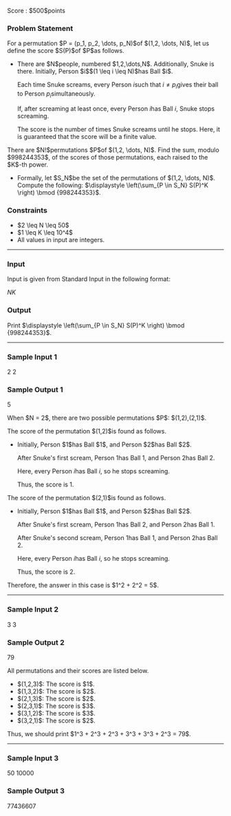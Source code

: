 
<div>

<span>

<span>

<p>
Score : $500$points
</p>

<div>

<section>

### **Problem Statement**

<p>
For a permutation $P = (p_1, p_2, \dots, p_N)$of $(1,2, \dots, N)$, let us define the score $S(P)$of $P$as follows.
</p>

<ul>

<li>
There are $N$people, numbered $1,2,\dots,N$. Additionally, Snuke is there. Initially, Person $i$$(1 \leq i \leq N)$has Ball $i$.

Each time Snuke screams, every Person $i$such that $i \neq p_i$gives their ball to Person $p_i$simultaneously.

If, after screaming at least once, every Person $i$has Ball $i$, Snuke stops screaming.

The score is the number of times Snuke screams until he stops. Here, it is guaranteed that the score will be a finite value.
</li>

</ul>

<p>
There are $N!$permutations $P$of $(1,2, \dots, N)$. Find the sum, modulo $998244353$, of the scores of those permutations, each raised to the $K$-th power.
</p>

<ul>

<li>
Formally, let $S_N$be the set of the permutations of $(1,2, \dots, N)$. Compute the following:
    $\displaystyle \left(\sum_{P \in S_N} S(P)^K \right) \bmod {998244353}$.
</li>

</ul>

</section>

</div>

<div>

<section>

### **Constraints**

<ul>

<li>
$2 \leq N \leq 50$
</li>

<li>
$1 \leq K \leq 10^4$
</li>

<li>
All values in input are integers.
</li>

</ul>

</section>

</div>

---

<div>

<div>

<section>

### **Input**

<p>
Input is given from Standard Input in the following format:
</p>

<div>

$N$$K$
</div>

</section>

</div>

<div>

<section>

### **Output**

<p>
Print $\displaystyle \left(\sum_{P \in S_N} S(P)^K \right) \bmod {998244353}$. 
</p>

</section>

</div>

</div>

---

<div>

<section>

### **Sample Input 1**

<div>

2 2

</div>

</section>

</div>

<div>

<section>

### **Sample Output 1**

<div>

5

</div>

<p>
When $N = 2$, there are two possible permutations $P$: $(1,2),(2,1)$.
</p>

<p>
The score of the permutation $(1,2)$is found as follows.
</p>

<ul>

<li>
Initially, Person $1$has Ball $1$, and Person $2$has Ball $2$.

After Snuke's first scream, Person $1$has Ball $1$, and Person $2$has Ball $2$.

Here, every Person $i$has Ball $i$, so he stops screaming.

Thus, the score is $1$.
</li>

</ul>

<p>
The score of the permutation $(2,1)$is found as follows.
</p>

<ul>

<li>
Initially, Person $1$has Ball $1$, and Person $2$has Ball $2$.

After Snuke's first scream, Person $1$has Ball $2$, and Person $2$has Ball $1$.

After Snuke's second scream, Person $1$has Ball $1$, and Person $2$has Ball $2$.

Here, every Person $i$has Ball $i$, so he stops screaming.

Thus, the score is $2$.
</li>

</ul>

<p>
Therefore, the answer in this case is $1^2 + 2^2 = 5$.
</p>

</section>

</div>

---

<div>

<section>

### **Sample Input 2**

<div>

3 3

</div>

</section>

</div>

<div>

<section>

### **Sample Output 2**

<div>

79

</div>

<p>
All permutations and their scores are listed below.
</p>

<ul>

<li>
$(1,2,3)$: The score is $1$.
</li>

<li>
$(1,3,2)$: The score is $2$.
</li>

<li>
$(2,1,3)$: The score is $2$.
</li>

<li>
$(2,3,1)$: The score is $3$.
</li>

<li>
$(3,1,2)$: The score is $3$.
</li>

<li>
$(3,2,1)$: The score is $2$.
</li>

</ul>

<p>
Thus, we should print $1^3 + 2^3 + 2^3 + 3^3 + 3^3 + 2^3 = 79$.
</p>

</section>

</div>

---

<div>

<section>

### **Sample Input 3**

<div>

50 10000

</div>

</section>

</div>

<div>

<section>

### **Sample Output 3**

<div>

77436607

</div>

</section>

</div>

</span>

</span>

</div>
